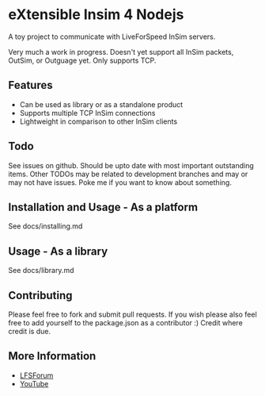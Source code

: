 # eXtensible Insim 4 Nodejs
A toy project to communicate with LiveForSpeed InSim servers.

Very much a work in progress. Doesn't yet support all InSim packets, OutSim, or
Outguage yet. Only supports TCP.

## Features
  * Can be used as library or as a standalone product
  * Supports multiple TCP InSim connections
  * Lightweight in comparison to other InSim clients

## Todo
See issues on github. Should be upto date with most important outstanding items.
Other TODOs may be related to development branches and may or may not have
issues. Poke me if you want to know about something.

## Installation and Usage - As a platform
See docs/installing.md

## Usage - As a library
See docs/library.md

## Contributing
Please feel free to fork and submit pull requests. If you wish please also feel
free to add yourself to the package.json as a contributor :) Credit where credit
is due.

## More Information
  * [LFSForum](http://www.lfsforum.net/showthread.php?t=77774)
  * [YouTube](http://www.youtube.com/playlist?list=PL91B12693323673CC)
